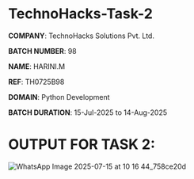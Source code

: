 # TechnoHacks-Task-2

**COMPANY**: TechnoHacks Solutions Pvt. Ltd.

**BATCH NUMBER**: 98

**NAME**: HARINI.M

**REF**:  TH0725B98 

**DOMAIN**: Python Development

**BATCH DURATION**: 15-Jul-2025 to 14-Aug-2025

# OUTPUT FOR TASK 2:
![WhatsApp Image 2025-07-15 at 10 16 44_758ce20d](https://github.com/user-attachments/assets/edb0a281-b916-4ff8-be26-74f5cdc119a7) 


